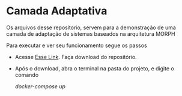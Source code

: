 <div>

<h1>Camada Adaptativa</h1> 


<p>
Os arquivos desse repositorio, servem para a demonstração de uma camada de adaptação de sistemas baseados na arquitetura MORPH

Para executar e ver seu funcionamento segue os passos
</p>

<ul>
    <li>
        <p>
            Acesse <a href="https://github.com/aurelianosza/swim-1" target="_blank">Esse Link</a>. Faça download do repositório.
        </p>
    </li>
    <li>
        <p>
            Após o download, abra o terminal na pasta do projeto, e digite o comando       
        </p>
        <em font-famyly="monospace" bg-color="#eee">
            docker-compose up
        </em>
    </li>
</ul>

</div>